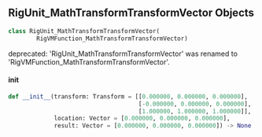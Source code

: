 ## RigUnit_MathTransformTransformVector Objects

```python
class RigUnit_MathTransformTransformVector(
        RigVMFunction_MathTransformTransformVector)
```

deprecated: 'RigUnit_MathTransformTransformVector' was renamed to 'RigVMFunction_MathTransformTransformVector'.

<a id="unreal.RigUnit_MathTransformTransformVector.__init__"></a>

#### __init__

```python
def __init__(transform: Transform = [[0.000000, 0.000000, 0.000000],
                                     [-0.000000, 0.000000, 0.000000],
                                     [1.000000, 1.000000, 1.000000]],
             location: Vector = [0.000000, 0.000000, 0.000000],
             result: Vector = [0.000000, 0.000000, 0.000000]) -> None
```

<a id="unreal.RigVMFunction_MathTransformFromSRT"></a>